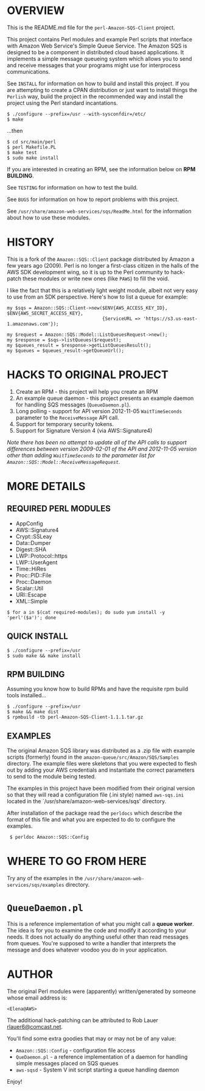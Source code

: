 # OVERVIEW

This is the README.md file for the `perl-Amazon-SQS-Client` project.

This project contains Perl modules and example Perl scripts that
interface with Amazon Web Service's Simple Queue Service.  The Amazon
SQS is designed to be a component in distributed cloud based
applications.  It implements a simple message queueing system which
allows you to send and receive messages that your programs might use
for interprocess communications.

See `INSTALL` for information on how to build and install this
project.  If you are attempting to create a CPAN distribution or just
want to install things the `Perlish` way, build the project in the
recommended way and install the project using the Perl standard
incantations.

```
$ ./configure --prefix=/usr --with-sysconfdir=/etc/
$ make
```

...then

```
$ cd src/main/perl
$ perl Makefile.PL
$ make test
$ sudo make install
```

If you are interested in creating an RPM, see the information below on
**RPM BUILDING**.

See `TESTING` for information on how to test the build.

See `BUGS` for information on how to report problems with this
project.

See `/usr/share/amazon-web-services/sqs/ReadMe.html` for the
information about how to use these modules.

# HISTORY

This is a fork of the `Amazon::SQS::Client` package distributed by
Amazon a few years ago (2009).  Perl is no longer a first-class
citizen in the halls of the AWS SDK development wing, so it is
up to the Perl community to hack-patch these modules or write new ones
(like `PAWS`) to fill the void.

I like the fact that this is a relatively light weight module, albeit
not very easy to use from an SDK perspective.  Here's how to list a
queue for example:

```
my $sqs = Amazon::SQS::Client->new($ENV{AWS_ACCESS_KEY_ID}, $ENV{AWS_SECRET_ACCESS_KEY},
                                   {ServiceURL => 'https://s3.us-east-1.amazonaws.com'});

my $request = Amazon::SQS::Model::ListQueuesRequest->new();
my $response = $sqs->listQueues($request);
my $queues_result = $response->getListQueuesResult();
my $queues = $queues_result->getQueueUrl();
```

# HACKS TO ORIGINAL PROJECT

1. Create an RPM - this project will help you create an RPM
2. An example queue daemon - this project presents an example daemon
for handling SQS messages (`QueueDaemon.pl`).
3. Long polling - support for API version 2012-11-05 `WaitTimeSeconds`
parameter to the `ReceiveMessage` API call.
4. Support for temporary security tokens.
5. Support for Signature Version 4 (via AWS::Signature4)

*Note there has been no attempt to update all of the API calls to
support differences between version 2009-02-01 of the API and
2012-11-05 version other than adding `WaitTimeSeconds` to the
parameter list for `Amazon::SQS::Model::ReceiveMessageRequest`.*

# MORE DETAILS

## REQUIRED PERL MODULES

* AppConfig
* AWS::Signature4
* Crypt::SSLeay
* Data::Dumper
* Digest::SHA
* LWP::Protocol::https
* LWP::UserAgent
* Time::HiRes
* Proc::PID::File
* Proc::Daemon
* Scalar::Util
* URI::Escape
* XML::Simple

```
$ for a in $(cat required-modules); do sudo yum install -y 'perl'($a')'; done
```

## QUICK INSTALL

```
$ ./configure --prefix=/usr
$ sudo make && make install
```

## RPM BUILDING

Assuming you know how to build RPMs and have the requisite rpm build
tools installed...

```
$ ./configure --prefix=/usr
$ make && make dist
$ rpmbuild -tb perl-Amazon-SQS-Client-1.1.1.tar.gz
```

## EXAMPLES

The original Amazon SQS library was distributed as a .zip file with
example scripts (formerly) found in the
`amazon-queue/src/Amazon/SQS/Samples` directory.  The example files
were skeletons that you were expected to flesh out by adding your AWS
credentials and instantiate the correct parameters to send to the
module being tested.

The examples in this project have been modified from their original
version so that they will read a configuration file (.ini style) named
`aws-sqs.ini` located in the `/usr/share/amazon-web-services/sqs'
directory.

After installation of the package read the `perldocs` which describe the
format of this file and what you are expected to do to configure the
examples.

```
 $ perldoc Amazon::SQS::Config
```

# WHERE TO GO FROM HERE

Try any of the examples in the
`/usr/share/amazon-web-services/sqs/examples` directory.

# `QueueDaemon.pl`

This is a reference implementation of what you might call a **queue
worker**.  The idea is for you to examine the code and modify it
according to your needs.  It does not actually do anything useful
other than read messages from queues.  You're supposed to write a
handler that interprets the message and does whatever voodoo you do in
your application.

# AUTHOR

The original Perl modules were (apparently) written/generated by
someone whose email address is:

`<Elena@AWS>`

The additional hack-patching can be attributed to Rob Lauer
<rlauer6@comcast.net>.

You'll find some extra goodies that may or may not be of any value:

*  `Amazon::SQS::Config` - configuration file access
*  `QueDaemon.pl` - a reference implementation of a daemon for handling simple messages placed on SQS queues
*  `aws-sqsd` - System V init script starting a queue handling daemon

Enjoy!
